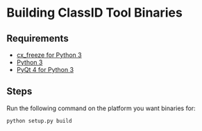 Building ClassID Tool Binaries
==============================

Requirements
------------
* [cx_freeze for Python 3](http://cx-freeze.sourceforge.net/)
* [Python 3](https://www.python.org/)
* [PyQt 4 for Python 3](https://www.riverbankcomputing.com/software/pyqt/download)

Steps
-----

Run the following command on the platform you want binaries for:
```
python setup.py build
```

